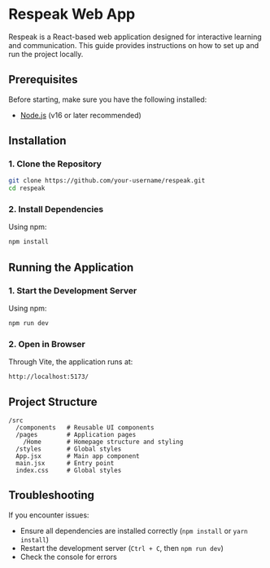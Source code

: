 # Respeak Web App

Respeak is a React-based web application designed for interactive learning and communication. This guide provides instructions on how to set up and run the project locally.

## Prerequisites
Before starting, make sure you have the following installed:

- [Node.js](https://nodejs.org/) (v16 or later recommended)

## Installation

### 1. Clone the Repository
```bash
git clone https://github.com/your-username/respeak.git
cd respeak
```

### 2. Install Dependencies
Using npm:
```bash
npm install
```

## Running the Application

### 1. Start the Development Server
Using npm:
```bash
npm run dev
```

### 2. Open in Browser
Through Vite, the application runs at:
```
http://localhost:5173/
```

## Project Structure
```
/src
  /components   # Reusable UI components
  /pages        # Application pages
    /Home       # Homepage structure and styling
  /styles       # Global styles
  App.jsx       # Main app component
  main.jsx      # Entry point
  index.css     # Global styles
```

## Troubleshooting
If you encounter issues:
- Ensure all dependencies are installed correctly (`npm install` or `yarn install`)
- Restart the development server (`Ctrl + C`, then `npm run dev`)
- Check the console for errors
